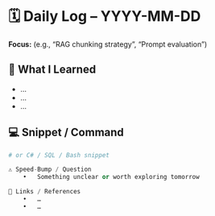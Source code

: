 # 🗓️ Daily Log – YYYY-MM-DD

**Focus:** (e.g., “RAG chunking strategy”, “Prompt evaluation”)

## 🧠 What I Learned
- …
- …
- …

## 💻 Snippet / Command
```py
# or C# / SQL / Bash snippet

⚠️ Speed-Bump / Question
	•	Something unclear or worth exploring tomorrow

🔗 Links / References
	•	…
	•	…
